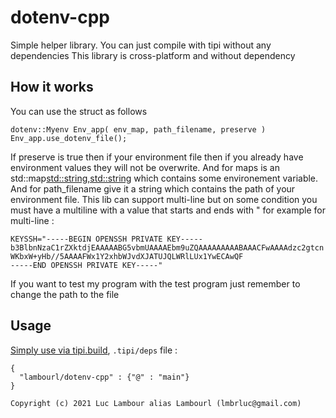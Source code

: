 # dotenv-cpp

Simple helper library.
You can just compile with tipi without any dependencies
This library is cross-platform and without dependency

## How it works 
You can use the struct as follows 

```
dotenv::Myenv Env_app( env_map, path_filename, preserve )
Env_app.use_dotenv_file();
```

If preserve is true then if your environment file then if you already have environment values they will not be overwrite.
And for maps is an std::map<std::string,std::string>  which contains some environement variable.
And for path_filename give it a string which contains the path of your environment file.
This lib can support multi-line but on some condition you must have a multiline with a value that starts and ends with "
for example for multi-line :

```
KEYSSH="-----BEGIN OPENSSH PRIVATE KEY-----
b3BlbnNzaC1rZXktdjEAAAAABG5vbmUAAAAEbm9uZQAAAAAAAAABAAACFwAAAAdzc2gtcn
WKbxW+yHb//5AAAAFWx1Y2xhbWJvdXJATUJQLWRlLUx1YwECAwQF
-----END OPENSSH PRIVATE KEY-----"
```
If you want to test my program with the test program just remember to change the path to the file 

## Usage
[Simply use via tipi.build](https://tipi.build), `.tipi/deps` file : 
```
{
  "lambourl/dotenv-cpp" : {"@" : "main"}
}
```

```
Copyright (c) 2021 Luc Lambour alias Lambourl (lmbrluc@gmail.com)
```
